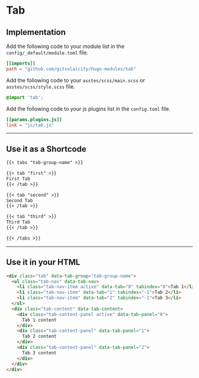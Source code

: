 # Tab

## Implementation

Add the following code to your module list in the `config/_default/module.toml` file.

```toml
[[imports]]
path = "github.com/gitsolaicity/hugo-modules/tab"
```

Add the following code to your `asstes/scss/main.scss` or `asstes/scss/style.scss` file.

```scss
@import 'tab';
```

Add the following code to your js plugins list in the `config.toml` file.

```toml
[[params.plugins.js]]
link = "js/tab.js"

```

<hr>

## Use it as a Shortcode

```md
{{< tabs "tab-group-name" >}}

{{< tab "first" >}}
First Tab
{{< /tab >}}

{{< tab "second" >}}
Second Tab
{{< /tab >}}

{{< tab "third" >}}
Third Tab
{{< /tab >}}

{{< /tabs >}}
```

<hr>

## Use it in your HTML

```html
<div class="tab" data-tab-group="tab-group-name">
  <ul class="tab-nav" data-tab-nav>
    <li class="tab-nav-item active" data-tab="0" tabindex="0">Tab 1</li>
    <li class="tab-nav-item" data-tab="1" tabindex="-1">Tab 2</li>
    <li class="tab-nav-item" data-tab="2" tabindex="-1">Tab 3</li>
  </ul>
  <div class="tab-content" data-tab-content>
    <div class="tab-content-panel active" data-tab-panel="0">
      Tab 1 content
    </div>
    <div class="tab-content-panel" data-tab-panel="1">
      Tab 2 content
    </div>
    <div class="tab-content-panel" data-tab-panel="2">
      Tab 3 content
    </div>
  </div>
</div>
```
